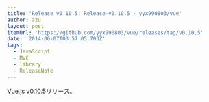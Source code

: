 ```yaml
---
title: 'Release v0.10.5: Release-v0.10.5 · yyx990803/vue'
author: azu
layout: post
itemUrl: 'https://github.com/yyx990803/vue/releases/tag/v0.10.5'
date: '2014-06-07T03:57:05.703Z'
tags:
  - JavaScript
  - MVC
  - library
  - ReleaseNote
---
```

Vue.js v0.10.5リリース。

